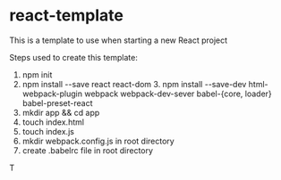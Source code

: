 # react-template
This is a template to use when starting a new React project

Steps used to create this template:

1. npm init 
2. npm install --save react react-dom
3. npm install --save-dev html-webpack-plugin webpack webpack-dev-sever babel-{core, loader} babel-preset-react
4. mkdir app && cd app
5. touch index.html
6. touch index.js
7. mkdir webpack.config.js in root directory
8. create .babelrc file in root directory 

T

